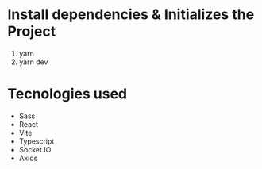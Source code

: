# Install dependencies & Initializes the Project #

1. yarn
2. yarn dev

# Tecnologies used #

- Sass
- React
- Vite
- Typescript
- Socket.IO
- Axios